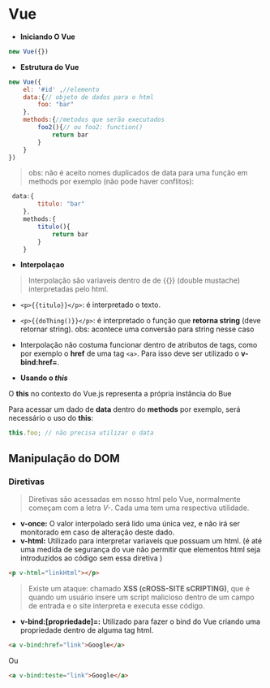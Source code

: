# Vue

* **Iniciando O Vue**

 ```js
new Vue({})
 ```

* **Estrutura do Vue**

```js
new Vue({
    el: '#id' ,//elemento 
    data:{// objeto de dados para o html 
        foo: "bar"
    },
    methods:{//metodos que serão executados
        foo2(){// ou foo2: function()
            return bar
        }
    }
})
```

>obs: não é aceito nomes duplicados de data para uma função em methods por exemplo (não pode haver conflitos):

```js
 data:{
        titulo: "bar"
    },
    methods:{
        titulo(){
            return bar
        }
    }
```

* **Interpolaçao**

> Interpolação são variaveis dentro de  de \{{}} (double mustache) interpretadas pelo html.

* `<p>{{titulo}}</p>`: é interpretado o texto.  
* `<p>{{doThing()}}</p>`: é interpretado o função que **retorna string** (deve retornar string).
obs: acontece uma conversão para string nesse caso

* Interpolação não costuma funcionar dentro de atributos de tags, como por exemplo o **href** de uma tag `<a>`. Para isso deve ser utilizado o **v-bind:href=**.
* **Usando o _this_**

O **this** no contexto do Vue.js representa a própria instância do Bue

 Para acessar um dado de **data** dentro do **methods** por exemplo, será necessário o uso do **this**:

```js
this.foo; // não precisa utilizar o data
```

## Manipulação do DOM

### Diretivas  

> Diretivas são acessadas em nosso html pelo Vue, normalmente começam com a letra *V-*. Cada uma tem uma respectiva utilidade.

* **v-once:** O valor interpolado será lido uma única vez, e não irá ser monitorado em caso de alteração deste dado.
* **v-html:** Utilizado para interpretar variaveis que possuam um html. (é até uma medida de segurança do vue não permitir que elementos html seja introduzidos ao código sem essa diretiva )

```html
<p v-html="linkHtml"></p>
```

> Existe um ataque: chamado **XSS (cROSS-SITE sCRIPTING)**, que é quando um usuário insere um script malicioso dentro de um campo de entrada e o site interpreta e executa esse código.

* **v-bind:[propriedade]=:**  Utilizado para fazer o bind do Vue criando uma propriedade dentro de alguma tag html.

```html
<a v-bind:href="link">Google</a>
```  

Ou  

```html
<a v-bind:teste="link">Google</a>
```
